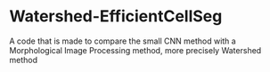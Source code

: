 # Watershed-EfficientCellSeg
A code that is made to compare the small CNN method with a Morphological Image Processing method, more precisely Watershed method
